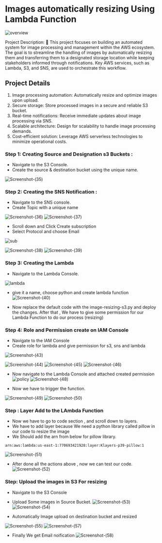 # Images automatically resizing Using Lambda Function

![overview](images/overview.webp)


Project Description: 🚀
This project focuses on building an automated system for image processing and management within the AWS ecosystem. The goal is to streamline the handling of images by automatically resizing them and transferring them to a designated storage location while keeping stakeholders informed through notifications. Key AWS services, such as Lambda, S3, and SNS, are used to orchestrate this workflow.

## Project Details

1. Image processing automation: Automatically resize and optimize images upon upload.
2. Secure storage: Store processed images in a secure and reliable S3 bucket.
3. Real-time notifications: Receive immediate updates about image processing via SNS.
4. Scalable architecture: Design for scalability to handle image processing demands.
5. Cost-efficient solution: Leverage AWS serverless technologies to minimize operational costs.



### Step 1: Creating Source and Designation s3 Buckets :
- Navigate to the S3 Console.
- Create the source & destination bucket using the unique name.

![Screenshot-(35)](images/Screenshot-(35).png)

### Step 2: Creating the SNS Notification :
- Navigate to the SNS console.
- Create Topic with a unique name

 ![Screenshot-(36)](images/Screenshot-(36).png)
 ![Screenshot-(37)](images/Screenshot-(37).png)

- Scroll down and Click Create subscription
- Select Protocol and choose Email

 ![sub](images/sub.webp)

 ![Screenshot-(38)](images/Screenshot-(38).png)
 ![Screenshot-(39)](images/Screenshot-(39).png)

### Step 3: Creating the Lambda
- Navigate to the Lambda Console.

![lambda](images/lambda.webp)

- give it a name, choose python and create lambda function
 ![Screenshot-(40)](images/Screenshot-(40).png)

- Now replace the default code with the image-resizing-s3.py and deploy the changes. After that , We have to give some permission for our Lambda Function to do our process (resizing)
### Step 4:  Role and Permission create on IAM Console
-  Navigate to the IAM Console
- Create role for lambda and give permission for s3, sns and lambda

![Screenshot-(43)](images/Screenshot-(43).png)

 ![Screenshot-(44)](images/Screenshot-(44).png)
 ![Screenshot-(45)](images/Screenshot-(45).png)
 ![Screenshot-(46)](images/Screenshot-(46).png)

- Now navigate to the Lambda Console and attached created permission
 ![policy](images/policy.webp)
 ![Screenshot-(48)](images/Screenshot-(48).png)

 -  Now we have to trigger the function.

 ![Screenshot-(49)](images/Screenshot-(49).png)
 ![Screenshot-(50)](images/Screenshot-(50).png)

### Step : Layer Add to the LAmbda Function
-  Now we have to go to code section , and scroll down to layers.
- We have to add layer because We need a python library called pillow in our code to resize the image 
- We Should add the arn from below for pillow library.

``` arn:aws:lambda:us-east-1:770693421928:layer:Klayers-p39-pillow:1 ```

![Screenshot-(51)](images/Screenshot-(51).png)

-  After done all the actions above , now we can test our code.
![Screenshot-(52)](images/Screenshot-(52).png)

### Step: Upload the images in S3 For resizing
- Navigate to the S3 Console
- Upload Some images in Source Bucket.
![Screenshot-(53)](images/Screenshot-(53).png)
![Screenshot-(54)](images/Screenshot-(54).png)

- Automatically Image upload on destination bucket and resized

![Screenshot-(55)](images/Screenshot-(55).png)
![Screenshot-(57)](images/Screenshot-(57).png)

- Finally We get Email noification
![Screenshot-(58)](images/Screenshot-(58).png)


